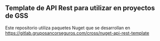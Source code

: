 ## Template de API Rest para utilizar en proyectos de GSS 
Este repositorio utiliza paquetes Nuget que se desarrollan en https://gitlab.gruposancorseguros.com/cross/nuget-api-rest-template

